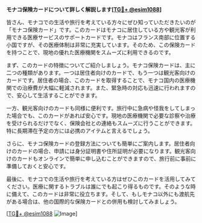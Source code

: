 **モナコ保険カードについて詳しく解説します[[TG💪+ @esim1088](https://t.me/s/esim1088)]**

皆さん、モナコでの生活や旅行を考えている方々にぜひ知っていただきたいのが「モナコ保険カード」です。このカードはモナコに居住している方や観光客が利用できる医療サービスのサポートカードです。モナコはフランス南部に位置する小国ですが、その医療体制は非常に充実しています。そのため、この保険カードを持つことで、現地の優れた医療機関をスムーズに利用できるのです。

まず、このカードの特徴についてご紹介しましょう。モナコ保険カードは、主に二つの種類があります。一つは居住者向けのカードで、もう一つは観光客向けのカードです。居住者の場合、このカードを取得することで、モナコ国内の医療機関での治療費が大幅に軽減されます。また、緊急時の対応も迅速に行われますので、安心して生活することができます。

一方、観光客向けのカードも同様に便利です。旅行中に急病や怪我をしてしまった場合でも、このカードがあれば安心です。現地の医療機関で必要な診察や治療を受けられるだけでなく、保険会社との連絡もスムーズに行うことができます。特に長期滞在予定の方には必携のアイテムと言えるでしょう。

さらに、モナコ保険カードの登録方法についても簡単にご案内します。居住者向けのカードの場合、申請には身分証明書や住所証明が必要になります。観光客向けのカードもオンラインで簡単に申し込むことができますので、旅行前に事前に準備しておくと安心です。

最後に、モナコでの生活や旅行を考えている方はぜひこのカードを活用してみてください。医療に関するトラブルは誰にでも起こり得るものです。そのような時に備えて、このカードは非常に役立ちます。そして、もしモナコ以外にも渡航先がある場合は、他の国際的な保険カードとの併用も検討してみましょう。

[[TG💪+ @esim1088](https://t.me/s/esim1088) ![Image](https://i.postimg.cc/Y0z9fWf4/image.png)]